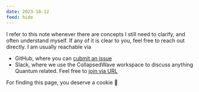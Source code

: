 ```yaml
---
date: 2023-10-12
feed: hide
---
```

I refer to this note whenever there are concepts I still need to clarify, and often understand myself. If any of it is clear to you, feel free to reach out directly. I am usually reachable via
- GitHub, where you can [cubmit an issue](https://github.com/migueltorrescosta/collapsedwave/issues/new/choose)
- Slack, where we use the CollapsedWave workspace to discuss anything Quantum related. Feel free to [join via URL](https://join.slack.com/t/collapsedwave/shared_invite/zt-29mb5r529-OiAjWcQKDGbN_GuiIjx2gw)

For finding this page, you deserve a cookie 🍪